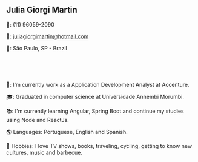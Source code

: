 ## Julia Giorgi Martin

📱: (11) 96059-2090

📧: juliagiorgimartin@hotmail.com

📍: São Paulo, SP - Brazil

<br>
<br>
<br>

🔭: I'm currently work as a Application Development Analyst at Accenture.

🎓: Graduated in computer science at Universidade Anhembi Morumbi.

📚: I'm currently learning Angular, Spring Boot and continue my studies using Node and ReactJs.

🌎 Languages: Portuguese, English and Spanish.

🎺 Hobbies: I love TV shows, books, traveling, cycling, getting to know new cultures, music and barbecue.
